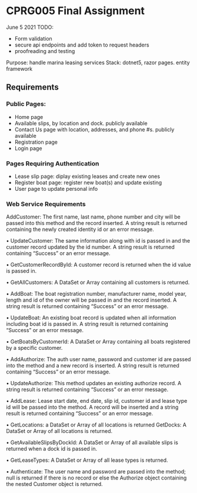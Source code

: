 # CPRG005 Final Assignment

June 5 2021 TODO:
- Form validation
- secure api endpoints and add token to request headers
- proofreading and testing


Purpose: handle marina leasing services
Stack: dotnet5, razor pages. entity framework

## Requirements

### Public Pages:
- Home page
- Available slips, by location and dock. publicly available
- Contact Us page with location, addresses, and phone #s. publicly available
- Registration page
- Login page

### Pages Requiring Authentication
- Lease slip page: diplay existing leases and create new ones
- Register boat page: register new boat(s) and update existing
- User page to update personal info

### Web Service Requirements
AddCustomer: The first name, last name, phone number and city will be passed
into this method and the record inserted. A string result is returned containing the
newly created identity id or an error message.

• UpdateCustomer: The same information along with id is passed in and the
customer record updated by the id number. A string result is returned containing
“Success” or an error message.

• GetCustomerRecordById: A customer record is returned when the id value is
passed in.

• GetAllCustomers: A DataSet or Array containing all customers is returned.

• AddBoat: The boat registration number, manufacturer name, model year, length
and id of the owner will be passed in and the record inserted. A string result is
returned containing “Success” or an error message.

• UpdateBoat: An existing boat record is updated when all information including
boat id is passed in. A string result is returned containing “Success” or an error
message.

• GetBoatsByCustomerId: A DataSet or Array containing all boats registered by a
specific customer.

• AddAuthorize: The auth user name, password and customer id are passed into
the method and a new record is inserted. A string result is returned containing
“Success” or an error message.

• UpdateAuthorize: This method updates an existing authorize record. A string
result is returned containing “Success” or an error message.

• AddLease: Lease start date, end date, slip id, customer id and lease type id will
be passed into the method. A record will be inserted and a string result is
returned containing “Success” or an error message.

• GetLocations: a DataSet or Array of all locations is returned
GetDocks: A DataSet or Array of all locations is returned.

• GetAvailableSlipsByDockId: A DataSet or Array of all available slips is returned
when a dock id is passed in.

• GetLeaseTypes: A DataSet or Array of all lease types is returned.

• Authenticate: The user name and password are passed into the method; null is
returned if there is no record or else the Authorize object containing the nested
Customer object is returned.
